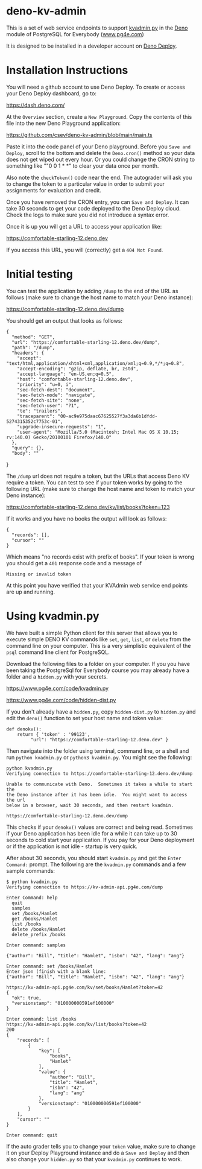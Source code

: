 # deno-kv-admin

This is a set of web service endpoints to support  [kvadmin.py](https://www.pg4e.com/code/kvadmin.py) in
the [Deno](https://docs.deno.com/deploy/kv/manual/) module
of PostgreSQL for Everybody (www.pg4e.com)

It is designed to be installed in a developer account on [Deno Deploy](https://dash.deno.com).

# Installation Instructions

You will need a github account to use Deno Deploy. To create or access your
Deno Deploy dashboard, go to:

https://dash.deno.com/

At the `Overview` section, create a `New Playground`.  Copy the contents of this file into the new
Deno Playground application:

https://github.com/csev/deno-kv-admin/blob/main/main.ts

Paste it into the code panel of your Deno playground.  Before you `Save and Deploy`,
scroll to the bottom and delete the `Deno.cron()` method so your data does not get wiped out
every hour.  Or you could change the CRON string to something like ""0 0 1 * *" to clear your
data once per month.

Also note the `checkToken()` code near the end.  The autograder will ask you to change the token
to a particular value in order to submit your assignments for evaluation and credit.

Once you have removed the CRON entry, you can `Save and Deploy`. It can take 30 seconds to get your code
deployed to the Deno Deploy cloud.  Check the logs to make sure you did not introduce a syntax error.

Once it is up you will get a URL to access your application like:

https://comfortable-starling-12.deno.dev

If you access this URL, you will (correctly) get a `404 Not Found`.  

# Initial testing

You can test the application by adding `/dump` to the end of the URL as follows (make sure to change the host
name to match your Deno instance):

https://comfortable-starling-12.deno.dev/dump

You should get an output that looks as follows:

    {
      "method": "GET",
      "url": "https://comfortable-starling-12.deno.dev/dump",
      "path": "/dump",
      "headers": {
        "accept": "text/html,application/xhtml+xml,application/xml;q=0.9,*/*;q=0.8",
        "accept-encoding": "gzip, deflate, br, zstd",
        "accept-language": "en-US,en;q=0.5",
        "host": "comfortable-starling-12.deno.dev",
        "priority": "u=0, i",
        "sec-fetch-dest": "document",
        "sec-fetch-mode": "navigate",
        "sec-fetch-site": "none",
        "sec-fetch-user": "?1",
        "te": "trailers",
        "traceparent": "00-ac9e975daac67625527f3a3da6b1dfdd-5274315352c7753c-01",
        "upgrade-insecure-requests": "1",
        "user-agent": "Mozilla/5.0 (Macintosh; Intel Mac OS X 10.15; rv:140.0) Gecko/20100101 Firefox/140.0"
      },
      "query": {},
      "body": ""
  }

The `/dump` url does not require a token, but the URLs that access Deno KV require a token.
You can test to see if your token works by going to the following URL (make sure to change the host
name and token to match your Deno instance):

https://comfortable-starling-12.deno.dev/kv/list/books?token=123

If it works and you have no books the output will look as follows:

    {
      "records": [],
      "cursor": ""
    }

Which means "no records exist with prefix of books".  If your token is wrong you should get a
`401` response code and a message of

    Missing or invalid token

At this point you have verified that your KVAdmin web service end points are up and running.

# Using kvadmin.py

We have built a simple Python client for this server that allows you to execute simple DENO KV commands
like `set`, `get`, `list`, or `delete` from the command line on your computer.  This is a very simplistic
equivalent of the `psql` command line client for PostgreSQL.

Download the following files to a folder on your computer.  If you you have been taking the PostgreSql for
Everybody course you may already have a folder and a `hidden.py` with your secrets.

https://www.pg4e.com/code/kvadmin.py

https://www.pg4e.com/code/hidden-dist.py

If you don't already have a `hidden.py`, copy `hidden-dist.py` to `hidden.py` and edit the `deno()` function
to set your host name and token value:

    def denokv():
        return { 'token' : '99123',
             "url": "https://comfortable-starling-12.deno.dev" }

Then navigate into the folder using terminal, command line, or a shell and run `python kvadmin.py` or 
`python3 kvadmin.py`.  You might see the following:

    python kvadmin.py 
    Verifying connection to https://comfortable-starling-12.deno.dev/dump
    
    Unable to communicate with Deno.  Sometimes it takes a while to start the
    the Deno instance after it has been idle.  You might want to access the url
    below in a browser, wait 30 seconds, and then restart kvadmin.
    
    https://comfortable-starling-12.deno.dev/dump

This checks if your `denokv()` values are correct and being read.  Sometimes if your Deno application 
has been idle for a while it can take up to 30 seconds to cold start your application.  If you pay
for your Deno deployment or if the application is not idle - startup is very quick.

After about 30 seconds, you should start `kvadmin.py` and get the `Enter Command:` prompt. The following
are the `kvadmin.py` commands and a few sample commands:

    $ python kvadmin.py 
    Verifying connection to https://kv-admin-api.pg4e.com/dump

    Enter Command: help
      quit
      samples
      set /books/Hamlet
      get /books/Hamlet
      list /books
      delete /books/Hamlet
      delete_prefix /books

    Enter command: samples
    
    {"author": "Bill", "title": "Hamlet", "isbn": "42", "lang": "ang"}
    
    Enter command: set /books/Hamlet 
    Enter json (finish with a blank line:
    {"author": "Bill", "title": "Hamlet", "isbn": "42", "lang": "ang"}
    
    https://kv-admin-api.pg4e.com/kv/set/books/Hamlet?token=42
    {
      "ok": true,
      "versionstamp": "010000000591ef100000"
    }
    
    Enter command: list /books
    https://kv-admin-api.pg4e.com/kv/list/books?token=42
    200
    {
        "records": [
            {
                "key": [
                    "books",
                    "Hamlet"
                ],
                "value": {
                    "author": "Bill",
                    "title": "Hamlet",
                    "isbn": "42",
                    "lang": "ang"
                },
                "versionstamp": "010000000591ef100000"
            }
        ],
        "cursor": ""
    }
    
    Enter command: quit

If the auto grader tells you to change your `token` value, make sure to change it on your
Deploy Playground instance and do a `Save and Deploy` and then also change your `hidden.py` so
that your `kvadmin.py` continues to work.
